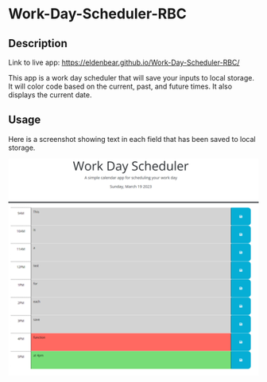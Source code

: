 # Work-Day-Scheduler-RBC

## Description
Link to live app: https://eldenbear.github.io/Work-Day-Scheduler-RBC/

This app is a work day scheduler that will save your inputs to local storage. It will color code based on the current, past, and future times. It also displays the current date.



## Usage
Here is a screenshot showing text in each field that has been saved to local storage.

![alt text](assets/images/WDS-screenshot.png)
